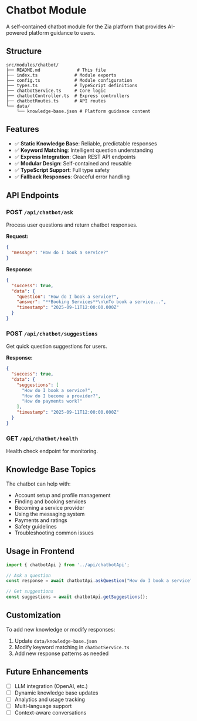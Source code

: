 # Chatbot Module

A self-contained chatbot module for the Zia platform that provides AI-powered platform guidance to users.

## Structure

```
src/modules/chatbot/
├── README.md              # This file
├── index.ts              # Module exports
├── config.ts             # Module configuration
├── types.ts              # TypeScript definitions
├── chatbotService.ts     # Core logic
├── chatbotController.ts  # Express controllers
├── chatbotRoutes.ts      # API routes
└── data/
    └── knowledge-base.json # Platform guidance content
```

## Features

- ✅ **Static Knowledge Base**: Reliable, predictable responses
- ✅ **Keyword Matching**: Intelligent question understanding
- ✅ **Express Integration**: Clean REST API endpoints
- ✅ **Modular Design**: Self-contained and reusable
- ✅ **TypeScript Support**: Full type safety
- ✅ **Fallback Responses**: Graceful error handling

## API Endpoints

### POST `/api/chatbot/ask`
Process user questions and return chatbot responses.

**Request:**
```json
{
  "message": "How do I book a service?"
}
```

**Response:**
```json
{
  "success": true,
  "data": {
    "question": "How do I book a service?",
    "answer": "**Booking Services**\n\nTo book a service...",
    "timestamp": "2025-09-11T12:00:00.000Z"
  }
}
```

### POST `/api/chatbot/suggestions`
Get quick question suggestions for users.

**Response:**
```json
{
  "success": true,
  "data": {
    "suggestions": [
      "How do I book a service?",
      "How do I become a provider?",
      "How do payments work?"
    ],
    "timestamp": "2025-09-11T12:00:00.000Z"
  }
}
```

### GET `/api/chatbot/health`
Health check endpoint for monitoring.

## Knowledge Base Topics

The chatbot can help with:
- Account setup and profile management
- Finding and booking services
- Becoming a service provider
- Using the messaging system
- Payments and ratings
- Safety guidelines
- Troubleshooting common issues

## Usage in Frontend

```typescript
import { chatbotApi } from '../api/chatbotApi';

// Ask a question
const response = await chatbotApi.askQuestion("How do I book a service?");

// Get suggestions
const suggestions = await chatbotApi.getSuggestions();
```

## Customization

To add new knowledge or modify responses:
1. Update `data/knowledge-base.json`
2. Modify keyword matching in `chatbotService.ts`
3. Add new response patterns as needed

## Future Enhancements

- [ ] LLM integration (OpenAI, etc.)
- [ ] Dynamic knowledge base updates
- [ ] Analytics and usage tracking
- [ ] Multi-language support
- [ ] Context-aware conversations
